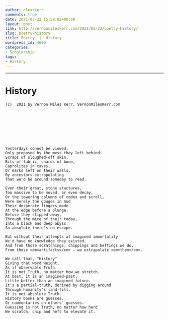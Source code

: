 ```yaml
---
author: clearkerr
comments: true
date: 2021-03-22 15:58:02+00:00
layout: post
link: http://vernonmileskerr.com/2021/03/22/poetry-history/
slug: poetry-history
title: Poetry  |  History
wordpress_id: 4609
categories:
- Scholarship
tags:
- History
---
```


* * *




# History





    
    (c)  2021 by Vernon Miles Kerr, VernonMilesKerr.com






    
    
    
    Yesterdays connot be viewed,
    Only proposed by the mess they left behind: 
    Scraps of sloughed-off skin,
    Bits of fabric, shards of bone,
    Caprolites in caves,
    Or marks left on their walls,
    By ancestors extrapolating
    That we'd be around someday to read.
    
    Even their great, stone stuctures, 
    Too massive to be moved, or even decay,
    Or the towering columns of codex and scroll,
    Were merely the gouges in mud
    Their desperate fingers made
    At the edge before a plunge,
    Before they slipped-away,
    Through the mire of their today,
    Into a black and deep abyss
    So absolute there's no escape.
    
    But without their attempts at imagined immortality
    We'd have no knowledge they existed.
    And from those scratchings, chippings and heftings we do,
    From those <em>artifacts</em> — we extrapolate <em>them</em>.
    
    We call that, "History"
    Giving that word weight,
    As if observable Truth.
    It is not Truth, no matter how we stretch.
    At best, it is an imagined-past, 
    Little better than an imagined-future.
    It's a partial-truth, derived by digging around
    Through humanity's land-fill.
    It is not absolute Truth. 
    History books are guesses, 
    Or commentaries on others' guesses.
    Guessing is not Truth, no matter how hard
    We scratch, chip and heft to elevate it.
    










